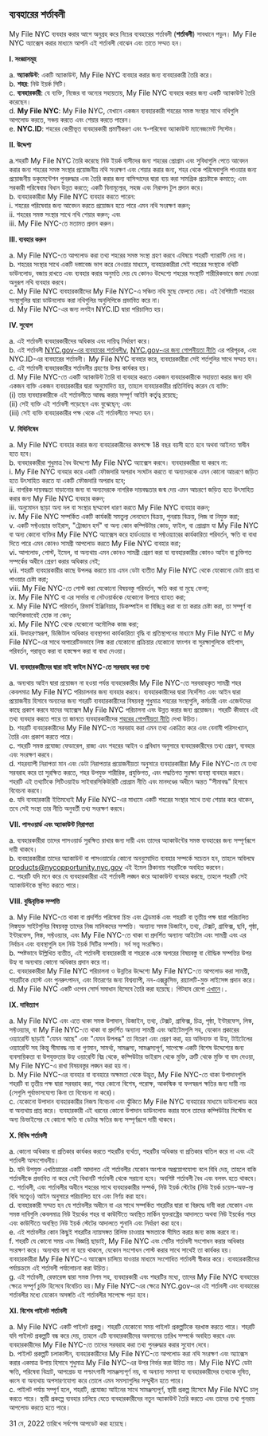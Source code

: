 ## ব্যবহারের শর্তাবলী

My File NYC ব্যবহার করার আগে অনুগ্রহ করে নিচের ব্যবহারের শর্তাবলী (**শর্তাবলী**) সাবধানে পড়ুন। My File NYC অ্যাক্সেস করার মাধ্যমে আপনি এই শর্তাবলী বোঝেন এবং তাতে সম্মত হন।

**I. সংজ্ঞাসমূহ**

a. **অ্যাকাউন্ট**: একটি অ্যাকাউন্ট, My File NYC ব্যবহার করার জন্য ব্যবহারকারী তৈরি করে।<br />
b. **শহর**: নিউ ইয়র্ক সিটি।<br />
c. **ব্যবহারকারী**: যে ব্যক্তি, নিজের বা অন্যের সহায়তায়, My File NYC ব্যবহার করার জন্য একটি অ্যাকাউন্ট তৈরি করেছেন।<br />
d. **My File NYC**: My File NYC, যেখানে একজন ব্যবহারকারী শহরের সমস্ত সংস্থার সাথে নথিগুলি আপলোড করতে, সঞ্চয় করতে এবং শেয়ার করতে পারেন।<br />
e. **NYC.ID**: শহরের কেন্দ্রীভূত ব্যবহারকারী প্রমাণীকরণ এবং স্ব-পরিষেবা অ্যাকাউন্ট ম্যানেজমেন্ট সিস্টেম।<br />

**II. উদ্দেশ্য**

a.শহরটি My File NYC তৈরি করেছে নিউ ইয়র্ক বাসীদের জন্য শহরের প্রোগ্রাম এবং সুবিধাগুলি পেতে আবেদন করার জন্য শহরের সমস্ত সংস্থার প্রয়োজনীয় নথি সংরক্ষণ এবং শেয়ার করার জন্য, শহর থেকে পরিষেবাগুলি পাওয়ার জন্য প্রয়োজনীয় ডকুমেন্টেশন পুনরুদ্ধার এবং তৈরি করার জন্য বাসিন্দাদের দ্বারা ব্যয় করা সামগ্রিক প্রচেষ্টাকে কমাতে; এবং সরকারী পরিষেবার বিধান উন্নত করতে; একটি বিনামূল্যের, সহজ এবং নিরাপদ টুল প্রদান করে।<br />
b. ব্যবহারকারীরা My File NYC ব্যবহার করতে পারেন:<br />
i. শহরের পরিষেবার জন্য আবেদন করতে প্রয়োজন হতে পারে এমন নথি সংরক্ষণ করুন;<br />
ii. শহরের সমস্ত সংস্থার সাথে নথি শেয়ার করুন; এবং<br />
iii. My File NYC-তে মতামত প্রদান করুন।<br />

**III. ব্যবহার করুন**

a. My File NYC-তে আপলোড করা তথ্য শহরের সমস্ত সংস্থা গ্রহণ করবে এবিষয়ে শহরটি গ্যারান্টি দেয় না।<br />
b. শহরের সংস্থার সাথে একটি দস্তাবেজ ভাগ করে নেওয়ার মাধ্যমে, ব্যবহারকারীরা সেই শহরের সংস্থাকে নথিটি ডাউনলোড, বজায় রাখতে এবং ব্যবহার করার অনুমতি দেয় যে কোনও উদ্দেশ্যে শহরের সংস্থাটি শারীরিকভাবে জমা দেওয়া অনুরূপ নথি ব্যবহার করবে।<br />
c. My File NYC ব্যবহারকারীদের My File NYC-এ সঞ্চিত নথি মুছে ফেলতে দেয়। এই বৈশিষ্ট্যটি শহরের সংস্থাগুলির দ্বারা ডাউনলোড করা নথিগুলির অনুলিপিকে প্রভাবিত করে না।<br />
d. My File NYC-এর জন্য লগইন NYC.ID দ্বারা পরিচালিত হয়।<br />

**IV. সুযোগ**

a. এই শর্তাবলী ব্যবহারকারীদের অধিকার এবং দায়িত্ব নির্ধারণ করে।<br />
b. এই শর্তাবলী <a href="https://www1.nyc.gov/home/terms-of-use.page" target="_blank">NYC.gov-এর ব্যবহারের শর্তাবলীv</a>, <a href="https://www1.nyc.gov/home/privacy-policy.page" target="_blank">NYC.gov-এর জন্য গোপনীয়তা নীতি</a> এর পরিপূরক, এবং NYC.ID-এর ব্যবহারের শর্তাবলী। My File NYC ব্যবহার করে, ব্যবহারকারীরা সেই শর্তগুলির সাথে সম্মত হন।
c. এই শর্তাবলী ব্যবহারকারীর শর্তাবলীর গ্রহণের উপর কার্যকর হয়।<br />
d. My File NYC-তে একটি অ্যাকাউন্ট তৈরি বা ব্যবহার করতে একজন ব্যবহারকারীকে সহায়তা করার জন্য যদি একজন ব্যক্তি একজন ব্যবহারকারীর দ্বারা অনুমোদিত হয়, তাহলে ব্যবহারকারীর প্রতিনিধিত্ব করেন যে ব্যক্তি:<br />
(i) তার ব্যবহারকারীকে এই শর্তাবলীতে আবদ্ধ করার সম্পূর্ণ আইনি কর্তৃত্ব রয়েছে; <br />
(ii) সেই ব্যক্তি এই শর্তাবলী পড়েছেন এবং বুঝেছে্ন; এবং <br />
(iii) সেই ব্যক্তি ব্যবহারকারীর পক্ষ থেকে এই শর্তাবলীতে সম্মত হন।<br />

**V. বিধিনিষেধ**

a. My File NYC ব্যবহার করার জন্য ব্যবহারকারীদের কমপক্ষে 18 বছর বয়সী হতে হবে অথবা আইনত স্বাধীন হতে হবে।<br />
b. ব্যবহারকারীরা শুধুমাত্র বৈধ উদ্দেশ্যে My File NYC অ্যাক্সেস করবে। ব্যবহারকারীরা যা করবে না:<br />
i. My File NYC ব্যবহার করে একটি ফৌজদারি অপরাধ সংঘটন করতে বা অন্যদেরকে এমন কোনো আচরণে জড়িত হতে উৎসাহিত করতে যা একটি ফৌজদারি অপরাধ হবে;<br />
ii. নাগরিক দায়বদ্ধতা বাড়ানোর জন্য বা অন্যদেরকে নাগরিক দায়বদ্ধতার জন্ম দেয় এমন আচরণে জড়িত হতে উৎসাহিত করার জন্য My File NYC ব্যবহার করুন;<br />
iii. অনুমোদন ছাড়া অন্য দল বা সংস্থার ছদ্মবেশ ধারণ করতে My File NYC ব্যবহার করুন;<br />
iv. My File NYC সম্পর্কিত একটি কার্যকরী সমতুল্য লেনদেনে বিক্রয়, পুনরায় বিক্রয়, লিজ বা নিযুক্ত করা;<br />
v. একটি সফ্টওয়্যার ভাইরাস, "ট্রোজান হর্স" বা অন্য কোন কম্পিউটার কোড, ফাইল, বা প্রোগ্রাম যা My File NYC বা অন্য কোনো ব্যক্তির My File NYC অ্যাক্সেস করে হার্ডওয়্যার বা সফ্টওয়্যারের কার্যকারিতা পরিবর্তন, ক্ষতি বা বাধা দিতে পারে এমন কোনও সামগ্রী আপলোড করতে My File NYC ব্যবহার করা;<br />
vi. আপলোড, পোস্ট, ইমেল, বা অন্যথায় এমন কোনও সামগ্রী প্রেরণ করা যা ব্যবহারকারীর কোনও আইন বা চুক্তিগত সম্পর্কের অধীনে প্রেরণ করার অধিকার নেই;<br />
vii. শহরটি ব্যবহারকারীর কাছে উপলব্ধ করতে চায় এমন ডেটা ব্যতীত My File NYC থেকে যেকোনো ডেটা প্রাপ্ত বা পাওয়ার চেষ্টা করা;<br />
viii. My File NYC-তে পোস্ট করা যেকোনো বিষয়বস্তু পরিবর্তন, ক্ষতি করা বা মুছে ফেলা;<br />
ix. My File NYC বা এর সার্ভার বা নেটওয়ার্ককে যেকোনো উপায়ে ব্যাহত করা;<br />
x. My File NYC পরিবর্তন, রিভার্স ইঞ্জিনিয়ার, ডিকম্পাইল বা বিচ্ছিন্ন করা বা তা করার চেষ্টা করা, তা সম্পূর্ণ বা আংশিকভাবেই হোক না কেন;<br />
xi. My File NYC থেকে যেকোনো অমৌলিক কাজ করা;<br />
xii. উদাহরণস্বরূপ, ডিজিটাল অধিকার ব্যবস্থাপনা কার্যকারিতা বৃদ্ধি বা প্রতিস্থাপনের মাধ্যমে My File NYC বা My File NYC-এর সাথে অপারেটিভভাবে লিঙ্ক করা যেকোনো প্রক্রিয়ার যেকোনো ফাংশন বা সুরক্ষাগুলিকে বাইপাস, পরিবর্তন, পরাভূত করা বা হস্তক্ষেপ করা বা বাধা দেওয়া।<br />

**VI. ব্যবহারকারীদের দ্বারা মাই ফাইল NYC-তে সরবরাহ করা তথ্য**

a. অন্যথায় আইন দ্বারা প্রয়োজন না হওয়া পর্যন্ত ব্যবহারকারীর My File NYC-তে সরবরাহকৃত সামগ্রী শহর কেবলমাত্র My File NYC পরিচালনার জন্য ব্যবহার করবে। ব্যবহারকারীদের দ্বারা নির্দেশিত এবং আইন দ্বারা প্রয়োজনীয় হিসাবে অন্যদের জন্য শহরটি ব্যবহারকারীদের বিষয়বস্তু শুধুমাত্র শহরের সংস্থাগুলি, কর্মচারী এবং এজেন্টদের কাছে প্রকাশ করবে যাদের অ্যাক্সেস My File NYC পরিচালনা এবং উন্নত করার জন্য প্রয়োজন। শহরটি কীভাবে এই তথ্য ব্যবহার করতে পারে তা জানতে ব্যবহারকারীদের <a href="https://www1.nyc.gov/home/privacy-policy.page" target="_blank">শহরের গোপনীয়তা নীতি</a> দেখা উচিত।<br />
b. শহরটি ব্যবহারকারীদের My File NYC-তে সরবরাহ করা এমন তথ্য একত্রিত করে এবং বেনামী পরিসংখ্যান, তৈরি এবং প্রকাশ করতে পারে।<br />
c. শহরটি সমস্ত প্রযোজ্য ফেডারেল, রাজ্য এবং শহরের আইন ও প্রবিধান অনুসারে ব্যবহারকারীদের তথ্য প্রেরণ, ব্যবহার এবং সংরক্ষণ করবে।<br />
d. শহরব্যাপী নিরাপত্তা মান এবং ডেটা নিরাপত্তার প্রয়োজনীয়তা অনুসারে ব্যবহারকারীরা My File NYC-তে যে তথ্য সরবরাহ করে তা সুরক্ষিত করতে, শহর উপযুক্ত শারীরিক, প্রযুক্তিগত, এবং পদ্ধতিগত সুরক্ষা ব্যবস্থা ব্যবহার করবে। শহরটি এই তথ্যটিকে সিটিওয়াইড সাইবারসিকিউরিটি প্রোগ্রাম নীতি এবং মানদণ্ডের অধীনে অন্তত "সীমাবদ্ধ" হিসাবে বিবেচনা করবে।<br />
e. যদি ব্যবহারকারী ইতিমধ্যেই My File NYC-এর মাধ্যমে একটি শহরের সংস্থার সাথে তথ্য শেয়ার করে থাকেন, তবে সেই সংস্থা তার নীতি অনুবর্তী তথ্য সংরক্ষণ করবে।<br />

**VII. পাসওয়ার্ড এবং অ্যাকাউন্ট নিরাপত্তা**

a. ব্যবহারকারীরা তাদের পাসওয়ার্ড সুরক্ষিত রাখার জন্য দায়ী এবং তাদের অ্যাকাউন্টের সমস্ত ব্যবহারের জন্য সম্পূর্ণরূপে দায়ী থাকবে।<br />
b. ব্যবহারকারীরা তাদের অ্যাকাউন্ট বা পাসওয়ার্ডের কোনো অননুমোদিত ব্যবহার সম্পর্কে সচেতন হন, তাহলে অবিলম্বে [products@nycopportunity.nyc.gov](mailto:products@nycopportunity.nyc.gov) এই ইমেল ঠিকানায় শহরটিকে অবহিত করবেন।<br />
c. শহরটি যদি মনে করে যে ব্যবহারকারীরা এই শর্তাবলী লঙ্ঘন করে অ্যাকাউন্ট ব্যবহার করছে, তাহলে শহরটি সেই অ্যাকাউন্টকে স্থগিত করতে পারে।<br />

**VIII. বুদ্ধিবৃত্তিক সম্পত্তি**

a. My File NYC-তে থাকা বা প্রদর্শিত পরিষেবা চিহ্ন এবং ট্রেডমার্ক এবং শহরটি বা তৃতীয় পক্ষ দ্বারা পরিচালিত লিঙ্কযুক্ত সাইটগুলির বিষয়বস্তু তাদের নিজ মালিকদের সম্পত্তি। অন্যান্য সমস্ত ডিজাইন, তথ্য, টেক্সট, গ্রাফিক্স, ছবি, পৃষ্ঠা, ইন্টারফেস, লিঙ্ক, সফ্টওয়্যার, এবং My File NYC-তে থাকা বা প্রদর্শিত অন্যান্য আইটেম এবং সামগ্রী এবং এর নির্বাচন এবং ব্যবস্থাগুলি হল নিউ ইয়র্ক সিটির সম্পত্তি। সর্ব সত্ত্ব সংরক্ষিত।<br />
b. স্পষ্টভাবে উল্লিখিত ব্যতীত, এই শর্তাবলী ব্যবহারকারী বা শহরকে একে অপরের বিষয়বস্তু বা বৌদ্ধিক সম্পত্তির উপর উহ্য বা অন্যথায় কোনো অধিকার প্রদান করে না।<br />
c. ব্যবহারকারীরা My File NYC পরিচালনা ও উন্নতির উদ্দেশ্যে My File NYC-তে আপলোড করা সামগ্রী, শহরটিকে হোস্ট এবং পুনরুৎপাদন, এবং বিতরণের জন্য বিশ্বব্যাপী, নন-এক্সক্লুসিভ, রয়্যালটি-মুক্ত লাইসেন্স প্রদান করে।<br />
d. My File NYC একটি ওপেন সোর্স সমাধান হিসেবে তৈরি করা হয়েছে। গিটহাব রেপো <a href="https://github.com/CityOfNewYork/my-file-ny" target="_blank">এখানে</a>।.<br />

**IX. দাবিত্যাগ**

a. My File NYC এবং এতে থাকা সমস্ত উপাদান, ডিজাইন, তথ্য, টেক্সট, গ্রাফিক্স, চিত্র, পৃষ্ঠা, ইন্টারফেস, লিঙ্ক, সফ্টওয়্যার, বা My File NYC-তে থাকা বা প্রদর্শিত অন্যান্য সামগ্রী এবং আইটেমগুলি সহ, যেকোন প্রকারের ওয়্যারেন্টি ছাড়াই "যেমন আছে" এবং "যেমন উপলব্ধ" তা বিতরণ এবং প্রেরণ করা, হয় অভিব্যক্ত বা উহ্য, টাইটেলের ওয়্যারেন্টি সহ কিন্তু সীমাবদ্ধ নয় বা গুণমান, সামর্থ্য, সামঞ্জস্য, সামঞ্জস্যপূর্ণ, সাপেক্ষে একটি বিশেষ উদ্দেশ্যের জন্য ব্যবসায়িকতা বা উপযুক্ততার উহ্য ওয়ারেন্টি বিঘ্ন থেকে, কম্পিউটার ভাইরাস থেকে মুক্তি, ত্রুটি থেকে মুক্তি বা বাদ দেওয়া, My File NYC-এ রাখা বিষয়বস্তুর লঙ্ঘন করা হয় না।<br />
b. My File NYC-এর ব্যবহার বা ব্যবহারে অক্ষমতা থেকে উদ্ভূত, My File NYC-তে থাকা উপাদানগুলি শহরটি বা তৃতীয় পক্ষ দ্বারা সরবরাহ করা, শহর কোনো বিশেষ, পরোক্ষ, আকস্মিক বা ফলস্বরূপ ক্ষতির জন্য দায়ী নয় (সেগুলি পূর্বাভাসযোগ্য কিনা তা বিবেচনা না করে)।<br />
c. যেকোনো উপাদান ব্যবহারকারীর নিজস্ব বিবেচনা এবং ঝুঁকিতে My File NYC ব্যবহারের মাধ্যমে ডাউনলোড করে বা অন্যথায় প্রাপ্ত করে। ব্যবহারকারী এই ধরনের কোনো উপাদান ডাউনলোড করার ফলে তাদের কম্পিউটার সিস্টেম বা অন্য ডিভাইসের যে কোনো ক্ষতি বা ডেটার ক্ষতির জন্য সম্পূর্ণরূপে দায়ী থাকবে।<br />

**X. বিবিধ শর্তাবলী**

a. কোনো অধিকার বা প্রতিকার কার্যকর করতে শহরটির ব্যর্থতা, শহরটির অধিকার বা প্রতিকার বাতিল করে না এবং এই শর্তাবলী অসংশোধনীয়।<br />
b. যদি উপযুক্ত এখতিয়ারের একটি আদালত এই শর্তাবলীর যেকোন অংশকে অপ্রয়োগযোগ্য বলে বিধি দেয়, তাহলে বাকি শর্তাবলীকে প্রভাবিত না করে সেই বিধানটি শর্তাবলী থেকে সরানো হবে। অবশিষ্ট শর্তাবলী বৈধ এবং বলবৎ হতে থাকবে।<br />
c. শর্তাবলী, এবং শর্তাবলীর অধীনে শহরের সাথে ব্যবহারকারীর সম্পর্ক, নিউ ইয়র্ক স্টেটের (নিউ ইয়র্ক চয়েস-অফ-ল্য বিধি সত্ত্বেও) আইন অনুসারে পরিচালিত হবে এবং নির্ণয় করা হবে।<br />
d. ব্যবহারকারী সম্মত হন যে শর্তাবলীর অধীনে বা এর সাথে সম্পর্কিত শহরটির দ্বারা বা বিরুদ্ধে দাবী করা যেকোন এবং সমস্ত দাবিগুলি কেবলমাত্র নিউ ইয়র্কের শহর বা কাউন্টিতে অবস্থিত মার্কিন যুক্তরাষ্ট্রের আদালতে অথবা নিউ ইয়র্কের শহর এবং কাউন্টিতে অবস্থিত নিউ ইয়র্ক স্টেটের আদালতে শুনানি এবং নির্ধারণ করা হবে।<br />
e. এই শর্তাবলীর কোন কিছুই শহরটির ন্যায়সঙ্গত রিলিফ চাওয়ার ক্ষমতাকে সীমিত করার জন্য কাজ করবে না।<br />
f. শহরটি যে কোনো সময় এবং বিজ্ঞপ্তি ছাড়াই, My File NYC এবং সেটির শর্তাবলী সংশোধন করার অধিকার সংরক্ষণ করে। অন্যথায় বলা না হয়ে থাকলে, যেকোন সংশোধন পোস্ট করার সাথে সাথেই তা কার্যকর হয়। ব্যবহারকারীরা My File NYC-এ অ্যাক্সেস চালিয়ে যাওয়ার মাধ্যমে সংশোধিত শর্তাবলী স্বীকার করে। ব্যবহারকারীদের পর্যায়ক্রমে এই শর্তাবলী পর্যালোচনা করা উচিত।<br />
g. এই শর্তাবলী, রেফারেন্স দ্বারা সমস্ত নিগম সহ, ব্যবহারকারী এবং শহরটির মধ্যে, তাদের My File NYC ব্যবহারের ক্ষেত্রে সম্পূর্ণ চুক্তি হিসেবে বিবেচিত হয়।My File NYC-এর ক্ষেত্রে NYC.gov-এর এই শর্তাবলী এবং ব্যবহারের শর্তাবলীর মধ্যে যেকোন অসঙ্গতি এই শর্তাবলীর সাপেক্ষে পড়া হবে।<br />

**XI. বিশেষ পাইলট শর্তাবলী**

a. My File NYC একটি পাইলট প্রকল্প। শহরটি যেকোনো সময় পাইলট প্রকল্পটিকে বরখাস্ত করতে পারে। শহরটি যদি পাইলট প্রকল্পটি বন্ধ করে দেয়, তাহলে এটি ব্যবহারকারীদের অবসানের তারিখ সম্পর্কে অবহিত করবে এবং ব্যবহারকারীদের My File NYC-তে তাদের সরবরাহ করা তথ্য পুনরুদ্ধার করার সুযোগ দেবে।<br />
b. পাইলট প্রকল্পটি চলাকালীন, ব্যবহারকারীদের My File NYC-তে আপলোড করা নথি সংরক্ষণ এবং অ্যাক্সেস করার একমাত্র উপায় হিসাবে শুধুমাত্র My File NYC-এর উপর নির্ভর করা উচিত নয়। My File NYC ডেটা ক্ষতি, পরিষেবা বিভ্রাট, আপগ্রেড যা পশ্চাৎগামী সামঞ্জস্যপূর্ণ নয়, বা অন্যান্য সমস্যা যা ব্যবহারকারীদের তথ্যকে দূষিত, ধ্বংস বা অন্যথায় অপসারণযোগ্য করে তোলে এমন সমস্যাগুলির সম্মুখীন হতে পারে।<br />
c. পাইলট পর্যায় সম্পূর্ণ হলে, শহরটি, প্রযোজ্য আইনের সাথে সামঞ্জস্যপূর্ণ, স্থায়ী প্রকল্প হিসেবে My File NYC চালু করতে পারে। স্থায়ী প্রকল্পে ব্যবহার চালিয়ে যেতে ব্যবহারকারীদের নতুন অ্যাকাউন্ট তৈরি করতে এবং তাদের তথ্য পুনরায় আপলোড করতে হতে পারে।<br />

31 মে, 2022 তারিখে সর্বশেষ আপডেট করা হয়েছে।
